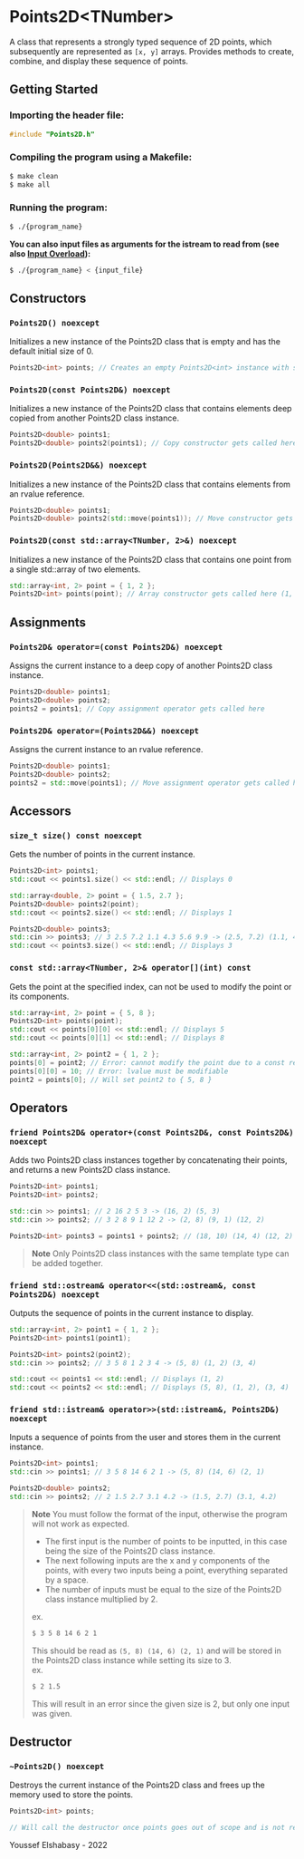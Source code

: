 # Points2D\<TNumber\>

A class that represents a strongly typed sequence of 2D points, which subsequently are represented as `[x, y]` arrays. Provides methods to create, combine, and display these sequence of points.

## Getting Started

### Importing the header file:
```c++
#include "Points2D.h"
```

### Compiling the program using a Makefile:
```bash
$ make clean
$ make all
```

### Running the program:
```bash
$ ./{program_name}
```
**You can also input files as arguments for the istream to read from (see also [Input Overload](#friend-stdistream-operatorstdistream-points2d-noexcept)):**
```bash
$ ./{program_name} < {input_file}
```

## Constructors

### `Points2D() noexcept`
Initializes a new instance of the Points2D class that is empty and has the default initial size of 0.
```c++
Points2D<int> points; // Creates an empty Points2D<int> instance with size 0.
```

### `Points2D(const Points2D&) noexcept`
Initializes a new instance of the Points2D class that contains elements deep copied from another Points2D class instance.
```c++
Points2D<double> points1;
Points2D<double> points2(points1); // Copy constructor gets called here
```

### `Points2D(Points2D&&) noexcept`
Initializes a new instance of the Points2D class that contains elements from an rvalue reference.
```c++
Points2D<double> points1;
Points2D<double> points2(std::move(points1)); // Move constructor gets called here
```

### `Points2D(const std::array<TNumber, 2>&) noexcept`
Initializes a new instance of the Points2D class that contains one point from a single std::array of two elements.
```c++
std::array<int, 2> point = { 1, 2 };
Points2D<int> points(point); // Array constructor gets called here (1, 2)
```

## Assignments

### `Points2D& operator=(const Points2D&) noexcept`
Assigns the current instance to a deep copy of another Points2D class instance.
```c++
Points2D<double> points1;
Points2D<double> points2;
points2 = points1; // Copy assignment operator gets called here
```

### `Points2D& operator=(Points2D&&) noexcept`
Assigns the current instance to an rvalue reference.
```c++
Points2D<double> points1;
Points2D<double> points2;
points2 = std::move(points1); // Move assignment operator gets called here
```

## Accessors

### `size_t size() const noexcept`
Gets the number of points in the current instance.
```c++
Points2D<int> points1;
std::cout << points1.size() << std::endl; // Displays 0

std::array<double, 2> point = { 1.5, 2.7 };
Points2D<double> points2(point);
std::cout << points2.size() << std::endl; // Displays 1

Points2D<double> points3;
std::cin >> points3; // 3 2.5 7.2 1.1 4.3 5.6 9.9 -> (2.5, 7.2) (1.1, 4.3) (5.6, 9.9)
std::cout << points3.size() << std::endl; // Displays 3
```

### `const std::array<TNumber, 2>& operator[](int) const`
Gets the point at the specified index, can not be used to modify the point or its components.
```c++
std::array<int, 2> point = { 5, 8 };
Points2D<int> points(point);
std::cout << points[0][0] << std::endl; // Displays 5
std::cout << points[0][1] << std::endl; // Displays 8

std::array<int, 2> point2 = { 1, 2 };
points[0] = point2; // Error: cannot modify the point due to a const reference
points[0][0] = 10; // Error: lvalue must be modifiable
point2 = points[0]; // Will set point2 to { 5, 8 }
```

## Operators

### `friend Points2D& operator+(const Points2D&, const Points2D&) noexcept`
Adds two Points2D class instances together by concatenating their points, and returns a new Points2D class instance.
```c++
Points2D<int> points1;
Points2D<int> points2;

std::cin >> points1; // 2 16 2 5 3 -> (16, 2) (5, 3)
std::cin >> points2; // 3 2 8 9 1 12 2 -> (2, 8) (9, 1) (12, 2)

Points2D<int> points3 = points1 + points2; // (18, 10) (14, 4) (12, 2)
```
> **Note** Only Points2D class instances with the same template type can be added together.

### `friend std::ostream& operator<<(std::ostream&, const Points2D&) noexcept`
Outputs the sequence of points in the current instance to display.
```c++
std::array<int, 2> point1 = { 1, 2 };
Points2D<int> points1(point1);

Points2D<int> points2(point2);
std::cin >> points2; // 3 5 8 1 2 3 4 -> (5, 8) (1, 2) (3, 4)

std::cout << points1 << std::endl; // Displays (1, 2)
std::cout << points2 << std::endl; // Displays (5, 8), (1, 2), (3, 4)
```

### `friend std::istream& operator>>(std::istream&, Points2D&) noexcept`
Inputs a sequence of points from the user and stores them in the current instance.
```c++
Points2D<int> points1;
std::cin >> points1; // 3 5 8 14 6 2 1 -> (5, 8) (14, 6) (2, 1)

Points2D<double> points2;
std::cin >> points2; // 2 1.5 2.7 3.1 4.2 -> (1.5, 2.7) (3.1, 4.2)
```
> **Note** You must follow the format of the input, otherwise the program will not work as expected.
> - The first input is the number of points to be inputted, in this case being the size of the Points2D class instance.
> - The next following inputs are the x and y components of the points, with every two inputs being a point, everything separated by a space.
> - The number of inputs must be equal to the size of the Points2D class instance multiplied by 2.
>
> ex. <br>
> ```bash
> $ 3 5 8 14 6 2 1
> ```
> This should be read as `(5, 8) (14, 6) (2, 1)` and will be stored in the Points2D class instance while setting its size to 3. <br>
> ex. <br>
> ```bash
> $ 2 1.5
> ```
> This will result in an error since the given size is 2, but only one input was given. <br>

## Destructor

### `~Points2D() noexcept`
Destroys the current instance of the Points2D class and frees up the memory used to store the points.
```c++
Points2D<int> points;

// Will call the destructor once points goes out of scope and is not referenced anymore
```

Youssef Elshabasy - 2022
